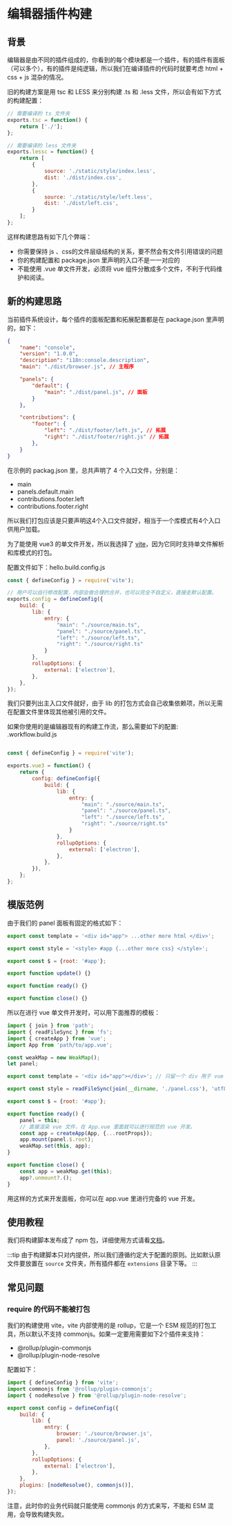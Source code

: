 
# 编辑器插件构建

## 背景

编辑器是由不同的插件组成的，你看到的每个模块都是一个插件，有的插件有面板（可以多个），有的插件是纯逻辑，所以我们在编译插件的代码时就要考虑 html + css + js 混杂的情况。

旧的构建方案是用 tsc 和 LESS 来分别构建 .ts  和 .less 文件，所以会有如下方式的构建配置：

```js
// 需要编译的 ts 文件夹
exports.tsc = function() {
    return ['./'];
};

// 需要编译的 less 文件夹
exports.lessc = function() {
    return [
        {
            source: './static/style/index.less',
            dist: './dist/index.css',
        },
        {
            source: './static/style/left.less',
            dist: './dist/left.css',
        }
    ];
};

```

这样构建思路有如下几个弊端：
- 你需要保持 js 、css的文件层级结构的关系，要不然会有文件引用错误的问题
- 你的构建配置和 package.json 里声明的入口不是一一对应的
- 不能使用 .vue 单文件开发，必须将 vue 组件分散成多个文件，不利于代码维护和阅读。


## 新的构建思路

当前插件系统设计，每个插件的面板配置和拓展配置都是在 package.json 里声明的，如下：
```json
{
    "name": "console",
    "version": "1.0.0",
    "description": "i18n:console.description",
    "main": "./dist/browser.js", // 主程序

    "panels": {
        "default": {
            "main": "./dist/panel.js", // 面板
        }
    },

    "contributions": {
        "footer": {
            "left": "./dist/footer/left.js", // 拓展
            "right": "./dist/footer/right.js" // 拓展
        },
    }
}
```

在示例的 packag.json 里，总共声明了 4 个入口文件，分别是：
- main
- panels.default.main
- contributions.footer.left
- contributions.footer.right

所以我们打包应该是只要声明这4个入口文件就好，相当于一个库模式有4个入口供用户加载。

为了能使用 vue3 的单文件开发，所以我选择了 [vite](https://vitejs.cn/)，因为它同时支持单文件解析和库模式的打包。

配置文件如下：hello.build.config.js
```js
const { defineConfig } = require('vite');

// 用户可以自行修改配置，内部会做合理的合并，也可以完全不自定义，直接走默认配置。
exports.config = defineConfig({
    build: {
        lib: {
            entry: {
                "main": "./source/main.ts",
                "panel": "./source/panel.ts",
                "left": "./source/left.ts",
                "right": "./source/right.ts"
            }
        }, 
        rollupOptions: {
            external: ['electron'],
        },
    },
});
```

我们只要列出主入口文件就好，由于 lib 的打包方式会自己收集依赖项，所以无需在配置文件里体现其他被引用的文件。

如果你使用的是编辑器现有的构建工作流，那么需要如下的配置: .workflow.build.js
```js

const { defineConfig } = require('vite');

exports.vue3 = function() {
    return {
        config: defineConfig({
            build: {
                lib: {
                    entry: {
                        "main": "./source/main.ts",
                        "panel": "./source/panel.ts",
                        "left": "./source/left.ts",
                        "right": "./source/right.ts"
                    }
                }, 
                rollupOptions: {
                    external: ['electron'],
                },
            },
        }),
    };
};
```

## 模版范例

由于我们的 panel 面板有固定的格式如下：

```js
export const template = '<div id="app"> ...other more html </div>';

export const style = '<style> #app {...other more css} </style>';

export const $ = {root: '#app'};

export function update() {}

export function ready() {}

export function close() {}
```

所以在进行 vue 单文件开发时，可以用下面推荐的模板：

```js
import { join } from 'path';
import { readFileSync } from 'fs';
import { createApp } from 'vue';
import App from 'path/to/app.vue';

const weakMap = new WeakMap();
let panel;

export const template = '<div id="app"></div>'; // 只留一个 div 用于 vue 的 mount

export const style = readFileSync(join(__dirname, './panel.css'), 'utf8'); // 直接读取 vite 构建剥离出的 css 文件

export const $ = {root: '#app'};

export function ready() {
    panel = this;
    // 直接渲染 vue 文件，在 App.vue 里面就可以进行规范的 vue 开发。
    const app = createApp(App, {...rootProps});
    app.mount(panel.$.root);
    weakMap.set(this, app);
}

export function close() {
    const app = weakMap.get(this);
    app?.unmount?.();
}

```

用这样的方式来开发面板，你可以在 app.vue 里进行完备的 vue 开发。

## 使用教程

我们将构建脚本发布成了 npm 包，详细使用方式请看[文档](https://www.npmjs.com/package/@cocos-fe/hello-build)。

:::tip
由于构建脚本只对内提供，所以我们遵循约定大于配置的原则。比如默认原文件要放置在 `source` 文件夹，所有插件都在 `extensions` 目录下等。
:::

## 常见问题

### require 的代码不能被打包

我们的构建使用 vite，vite 内部使用的是 rollup，它是一个 ESM 规范的打包工具，所以默认不支持 commonjs。如果一定要用需要如下2个插件来支持：

- @rollup/plugin-commonjs
- @rollup/plugin-node-resolve

配置如下：

```js
import { defineConfig } from 'vite';
import commonjs from '@rollup/plugin-commonjs';
import { nodeResolve } from '@rollup/plugin-node-resolve';

export const config = defineConfig({
    build: {
        lib: {
            entry: {
                browser: './source/browser.js',
                panel: './source/panel.js',
            },
        },
        rollupOptions: {
            external: ['electron'],
        },
    },
    plugins: [nodeResolve(), commonjs()],
});

```

注意，此时你的业务代码就只能使用 commonjs 的方式来写，不能和 ESM 混用，会导致构建失败。